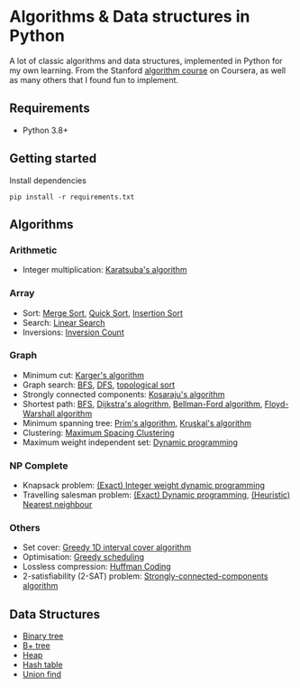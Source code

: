 # Algorithms & Data structures in Python

A lot of classic algorithms and data structures, implemented in Python for my own learning. From the
Stanford [algorithm course](https://www.coursera.org/specializations/algorithms?) on Coursera, as well as many others
that I found fun to implement.

## Requirements

* Python 3.8+

## Getting started

Install dependencies

```shell script
pip install -r requirements.txt
```

## Algorithms
### Arithmetic
* Integer multiplication: [Karatsuba's algorithm](karatsuba_algorithm.py)
### Array

* Sort: [Merge Sort](merge_sort.py), [Quick Sort](quick_sort.py), [Insertion Sort](insertion_sort.py)
* Search: [Linear Search](linear_search.py)
* Inversions: [Inversion Count](count_inversions.py)
### Graph
* Minimum cut: [Karger's algorithm](karger_min_cut.py)
* Graph search: [BFS](graph_search.py), [DFS](graph_search.py), [topological sort](graph_search.py)
* Strongly connected components: [Kosaraju's algorithm](graph_search.py)
* Shortest path: [BFS](graph_search.py), [Dijkstra's alogrithm](dijsktra_shortest_path.py), 
[Bellman-Ford algorithm](bellman_ford_algorithm.py), [Floyd-Warshall algorithm](floyd_warshall_algorithm.py)
* Minimum spanning tree: [Prim's algorithm](prim_mst.py), [Kruskal's algorithm](max_spacing_clustering.py)
* Clustering: [Maximum Spacing Clustering](max_spacing_clustering.py)
* Maximum weight independent set: [Dynamic programming](max_weight_independent_set.py)
### NP Complete
* Knapsack problem: [(Exact) Integer weight dynamic programming](knapsack.py)
* Travelling salesman problem: [(Exact) Dynamic programming](travelling_salesman_exact.py), [(Heuristic) Nearest neighbour](travelling_salesman_nn.py)
### Others
* Set cover: [Greedy 1D interval cover algorithm](interval_set_cover.py)
* Optimisation: [Greedy scheduling](greedy_scheduling.py)
* Lossless compression: [Huffman Coding](huffman_coding.py)
* 2-satisfiability (2-SAT) problem: [Strongly-connected-components algorithm](two_sat.py)
## Data Structures
* [Binary tree](binary_tree.py)
* [B+ tree](b_plus_tree.py)
* [Heap](heap.py)
* [Hash table](hash_table.py)
* [Union find](union_find.py)